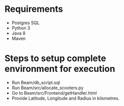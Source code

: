 # Requirements
* Postgres SQL <br />
* Python 3 <br />
* Java 8 <br />
* Maven

# Steps to setup complete environment for execution 
* Run Beam/db_script.sql <br />
* Run Beam/src/allocate_scooters.py <br />
* Go to Beam/src/Frontend/getHandler.html <br />
* Provide Latitude, Longitude and Radius in kilometres. <br />
